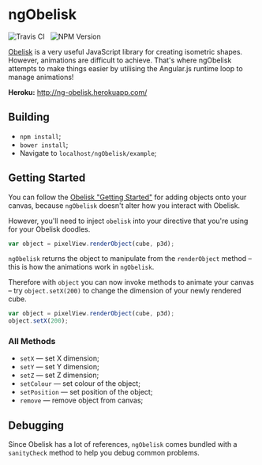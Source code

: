 ngObelisk
=========

<img src="https://travis-ci.org/Wildhoney/ngObelisk.png?branch=master" alt="Travis CI" />
&nbsp;
<img src="https://badge.fury.io/js/ng-obelisk.png" alt="NPM Version" />

<a href="https://github.com/nosir/obelisk.js">Obelisk</a> is a very useful JavaScript library for creating isometric shapes. However, animations are difficult to achieve. That's where ngObelisk attempts to make things easier by utilising the Angular.js runtime loop to manage animations!

**Heroku:** http://ng-obelisk.herokuapp.com/

Building
---------

 * `npm install`;
 * `bower install`;
 * Navigate to `localhost/ngObelisk/example`;

Getting Started
---------

You can follow the <a href="https://github.com/nosir/obelisk.js#getting-started">Obelisk "Getting Started"</a> for adding objects onto your canvas, because `ngObelisk` doesn't alter how you interact with Obelisk.

However, you'll need to inject `obelisk` into your directive that you're using for your Obelisk doodles.

```javascript
var object = pixelView.renderObject(cube, p3d);
```

`ngObelisk` returns the object to manipulate from the `renderObject` method &ndash; this is how the animations work in `ngObelisk`.

Therefore with `object` you can now invoke methods to animate your canvas &ndash; try `object.setX(200)` to change the dimension of your newly rendered cube.

```javascript
var object = pixelView.renderObject(cube, p3d);
object.setX(200);
```

<h3>All Methods</h3>

* `setX` &mdash; set X dimension;
* `setY` &mdash; set Y dimension;
* `setZ` &mdash; set Z dimension;
* `setColour` &mdash; set colour of the object;
* `setPosition` &mdash; set position of the object;
* `remove` &mdash; remove object from canvas;

Debugging
---------

Since Obelisk has a lot of references, `ngObelisk` comes bundled with a `sanityCheck` method to help you debug common problems.